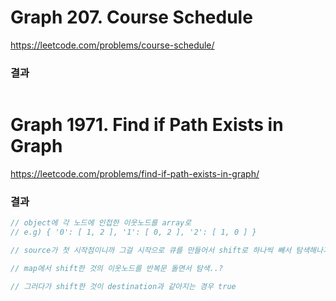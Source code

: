 # Graph 207. Course Schedule

https://leetcode.com/problems/course-schedule/

### 결과

```js

```

# Graph 1971. Find if Path Exists in Graph

https://leetcode.com/problems/find-if-path-exists-in-graph/

### 결과

```js
// object에 각 노드에 인접한 이웃노드를 array로
// e.g) { '0': [ 1, 2 ], '1': [ 0, 2 ], '2': [ 1, 0 ] }

// source가 첫 시작점이니까 그걸 시작으로 큐를 만들어서 shift로 하나씩 빼서 탐색해나가기?

// map에서 shift한 것의 이웃노드를 반복문 돌면서 탐색..?

// 그러다가 shift한 것이 destination과 같아지는 경우 true
```
